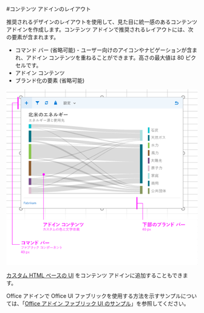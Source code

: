 #<a name="layout-for-content-add-ins"></a>コンテンツ アドインのレイアウト

推奨されるデザインのレイアウトを使用して、見た目に統一感のあるコンテンツ アドインを作成します。コンテンツ アドインで推奨されるレイアウトには、次の要素が含まれます。 

- コマンド バー (省略可能) - ユーザー向けのアイコンやナビゲーションが含まれ、アドイン コンテンツを重ねることができます。高さの最大値は 80 ピクセルです。
- アドイン コンテンツ
- ブランド化の要素 (省略可能)

![コンテンツ アドイン、コンテンツ、コマンド バーのレイアウト](../../../images/layouts_content_v0.02.png)

[カスタム HTML ベースの UI](ui-elements.md#custom-HTML-based-UI) をコンテンツ アドインに追加することもできます。

Office アドインで Office UI ファブリックを使用する方法を示すサンプルについては、「[Office アドイン ファブリック UI のサンプル](https://github.com/OfficeDev/Office-Add-in-Fabric-UI-Sample)」を参照してください。

<!-- Add sample template for content add-in and individual building blocks - Command Bar, Input, layout components. -->
